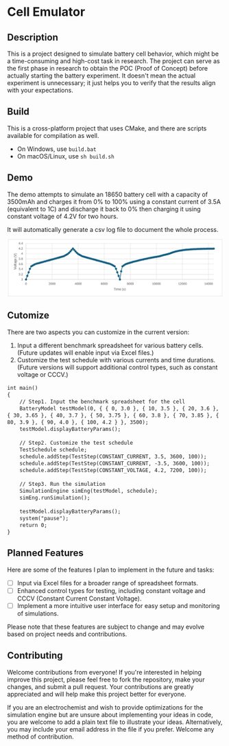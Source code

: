 # Cell Emulator

## Description

This is a project designed to simulate battery cell behavior, which might be a time-consuming and high-cost task in research. The project can serve as the first phase in research to obtain the POC (Proof of Concept) before actually starting the battery experiment. It doesn't mean the actual experiment is unnecessary; it just helps you to verify that the results align with your expectations.

## Build

This is a cross-platform project that uses CMake, and there are scripts available for compilation as well.
- On Windows, use `build.bat`
- On macOS/Linux, use `sh build.sh`

## Demo

The demo attempts to simulate an 18650 battery cell with a capacity of 3500mAh and charges it from 0% to 100% using a constant current of 3.5A (equivalent to 1C) and discharge it back to 0% then charging it using constant voltage of 4.2V for two hours.

It will automatically generate a csv log file to document the whole process.
<p align="center">
<img src="readme_preview/CC_ChargingDischarging_CV_Charging.png" width=500>
</p>

## Cutomize

There are two aspects you can customize in the current version:

1. Input a different benchmark spreadsheet for various battery cells. (Future updates will enable input via Excel files.)
2. Customize the test schedule with various currents and time durations. (Future versions will support additional control types, such as constant voltage or CCCV.)
```
int main()
{
    // Step1. Input the benchmark spreadsheet for the cell
    BatteryModel testModel(0, { { 0, 3.0 }, { 10, 3.5 }, { 20, 3.6 }, { 30, 3.65 }, { 40, 3.7 }, { 50, 3.75 }, { 60, 3.8 }, { 70, 3.85 }, { 80, 3.9 }, { 90, 4.0 }, { 100, 4.2 } }, 3500);
    testModel.displayBatteryParams();

    // Step2. Customize the test schedule
    TestSchedule schedule;
    schedule.addStep(TestStep(CONSTANT_CURRENT, 3.5, 3600, 100));
    schedule.addStep(TestStep(CONSTANT_CURRENT, -3.5, 3600, 100));
    schedule.addStep(TestStep(CONSTANT_VOLTAGE, 4.2, 7200, 100));
    
    // Step3. Run the simulation
    SimulationEngine simEng(testModel, schedule);
    simEng.runSimulation();
    
    testModel.displayBatteryParams();
    system("pause");
    return 0;
}
```

## Planned Features

Here are some of the features I plan to implement in the future and tasks:

- [ ] Input via Excel files for a broader range of spreadsheet formats.
- [ ] Enhanced control types for testing, including constant voltage and CCCV (Constant Current Constant Voltage).
- [ ] Implement a more intuitive user interface for easy setup and monitoring of simulations.

Please note that these features are subject to change and may evolve based on project needs and contributions.

## Contributing

Welcome contributions from everyone! If you're interested in helping improve this project, please feel free to fork the repository, make your changes, and submit a pull request. Your contributions are greatly appreciated and will help make this project better for everyone.

If you are an electrochemist and wish to provide optimizations for the simulation engine but are unsure about implementing your ideas in code, you are welcome to add a plain text file to illustrate your ideas. Alternatively, you may include your email address in the file if you prefer. Welcome any method of contribution.